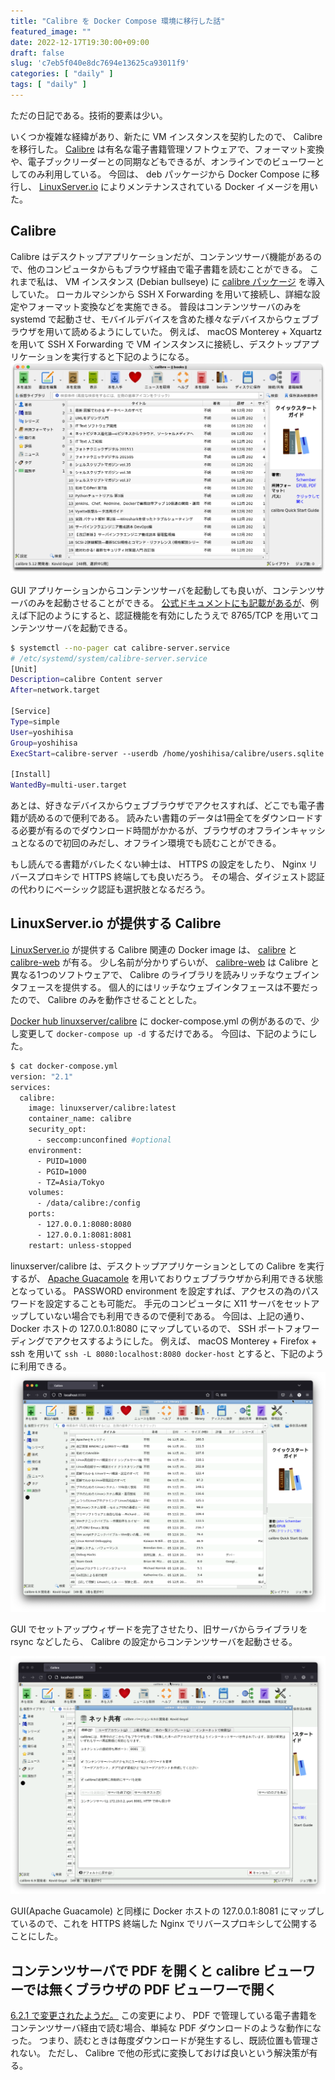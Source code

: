```yaml
---
title: "Calibre を Docker Compose 環境に移行した話"
featured_image: ""
date: 2022-12-17T19:30:00+09:00
draft: false
slug: 'c7eb5f040e8dc7694e13625ca93011f9'
categories: [ "daily" ]
tags: [ "daily" ]
---
```


ただの日記である。技術的要素は少い。

いくつか複雑な経緯があり、新たに VM インスタンスを契約したので、 Calibre を移行した。
[Calibre](https://calibre-ebook.com/) は有名な電子書籍管理ソフトウェアで、フォーマット変換や、電子ブックリーダーとの同期などもできるが、オンラインでのビューワーとしてのみ利用している。
今回は、 deb パッケージから Docker Compose に移行し、 [LinuxServer.io](https://www.linuxserver.io/) によりメンテナンスされている Docker イメージを用いた。

<!--more-->

## Calibre
Calibre はデスクトップアプリケーションだが、コンテンツサーバ機能があるので、他のコンピュータからもブラウザ経由で電子書籍を読むことができる。
これまで私は、 VM インスタンス (Debian bullseye) に [calibre パッケージ](https://packages.debian.org/ja/bullseye/calibre) を導入していた。
ローカルマシンから SSH X Forwarding を用いて接続し、詳細な設定やフォーマット変換などを実施できる。
普段はコンテンツサーバのみを systemd で起動させ、モバイルデバイスを含めた様々なデバイスからウェブブラウザを用いて読めるようにしていた。
例えば、 macOS Monterey + Xquartz を用いて SSH X Forwarding で VM インスタンスに接続し、デスクトップアプリケーションを実行すると下記のようになる。
![Calibre GUI](calibre-gui.png)

GUI アプリケーションからコンテンツサーバを起動しても良いが、コンテンツサーバのみを起動させることができる。
[公式ドキュメントにも記載があるが](https://manual.calibre-ebook.com/ja/server.html)、例えば下記のようにすると、認証機能を有効にしたうえで 8765/TCP を用いてコンテンツサーバを起動できる。
```bash
$ systemctl --no-pager cat calibre-server.service
# /etc/systemd/system/calibre-server.service
[Unit]
Description=calibre Content server
After=network.target

[Service]
Type=simple
User=yoshihisa
Group=yoshihisa
ExecStart=calibre-server --userdb /home/yoshihisa/calibre/users.sqlite --enable-auth --port 8765 /home/yoshihisa/calibre/books

[Install]
WantedBy=multi-user.target
```

あとは、好きなデバイスからウェブブラウザでアクセスすれば、どこでも電子書籍が読めるので便利である。
読みたい書籍のデータは1冊全てをダウンロードする必要が有るのでダウンロード時間がかかるが、ブラウザのオフラインキャッシュとなるので初回のみだし、オフライン環境でも読むことができる。

もし読んでる書籍がバレたくない紳士は、 HTTPS の設定をしたり、 Nginx リバースプロキシで HTTPS 終端しても良いだろう。
その場合、ダイジェスト認証の代わりにベーシック認証も選択肢となるだろう。

## LinuxServer.io が提供する Calibre
[LinuxServer.io](https://www.linuxserver.io/) が提供する Calibre 関連の Docker image は、 [calibre](https://hub.docker.com/r/linuxserver/calibre) と [calibre-web](https://hub.docker.com/r/linuxserver/calibre-web) が有る。
少し名前が分かりずらいが、 [calibre-web](https://github.com/janeczku/calibre-web) は Calibre と異なる1つのソフトウェアで、 Calibre のライブラリを読みリッチなウェブインタフェースを提供する。
個人的にはリッチなウェブインタフェースは不要だったので、 Calibre のみを動作させることとした。

[Docker hub linuxserver/calibre](https://hub.docker.com/r/linuxserver/calibre) に docker-compose.yml の例があるので、少し変更して `docker-compose up -d` するだけである。
今回は、下記のようにした。

```bash
$ cat docker-compose.yml
version: "2.1"
services:
  calibre:
    image: linuxserver/calibre:latest
    container_name: calibre
    security_opt:
      - seccomp:unconfined #optional
    environment:
      - PUID=1000
      - PGID=1000
      - TZ=Asia/Tokyo
    volumes:
      - /data/calibre:/config
    ports:
      - 127.0.0.1:8080:8080
      - 127.0.0.1:8081:8081
    restart: unless-stopped
```

linuxserver/calibre は、デスクトップアプリケーションとしての Calibre を実行するが、 [Apache Guacamole](https://guacamole.apache.org/) を用いておりウェブブラウザから利用できる状態となっている。
PASSWORD environment を設定すれば、アクセスの為のパスワードを設定することも可能だ。
手元のコンピュータに X11 サーバをセットアップしていない場合でも利用できるので便利である。
今回は、上記の通り、 Docker ホストの 127.0.0.1:8080 にマップしているので、 SSH ポートフォワーディングでアクセスするようにした。
例えば、 macOS Monterey + Firefox + ssh を用いて `ssh -L 8080:localhost:8080 docker-host` とすると、下記のように利用できる。
![Calibre GUI with Apache Guacamole](calibre-gui-guacamole.png)

GUI でセットアップウィザードを完了させたり、旧サーバからライブラリを rsync などしたら、 Calibre の設定からコンテンツサーバを起動させる。

![Calibre GUI share-setting](calibre-gui-share-setting.png)

GUI(Apache Guacamole) と同様に Docker ホストの 127.0.0.1:8081 にマップしているので、これを HTTPS 終端した Nginx でリバースプロキシして公開することにした。

## コンテンツサーバで PDF を開くと calibre ビューワーでは無くブラウザの PDF ビューワーで開く
[6.2.1 で変更されたようだ。](https://github.com/kovidgoyal/calibre/blob/v6.9.0/Changelog.txt#L326)
この変更により、 PDF で管理している電子書籍をコンテンツサーバ経由で読む場合、単純な PDF ダウンロードのような動作になった。
つまり、読むときは毎度ダウンロードが発生するし、既読位置も管理されない。
ただし、 Calibre で他の形式に変換しておけば良いという解決策が有る。
